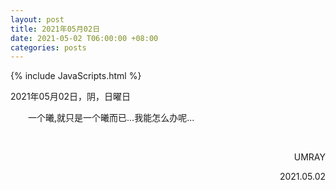 ```yaml
---
layout: post
title: 2021年05月02日
date: 2021-05-02 T06:00:00 +08:00
categories: posts
---
```


{% include JavaScripts.html %}

2021年05月02日，阴，日曜日  

&emsp;&emsp;一个曦,就只是一个曦而已...我能怎么办呢...  

&emsp;&emsp;  
<p align="right">UMRAY</p>
<p align="right">2021.05.02</p>
